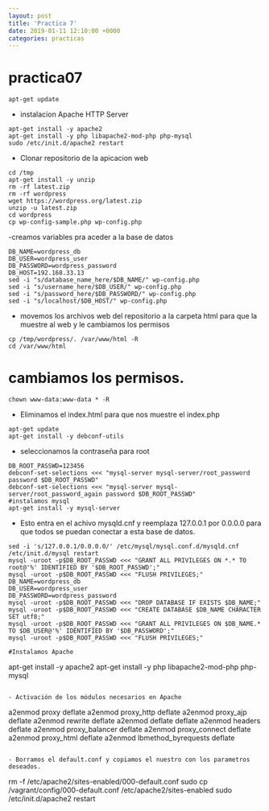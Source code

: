 ```yaml
---
layout: post
title: 'Practica 7'
date: 2019-01-11 12:10:00 +0000
categories: practicas
---
```

# practica07

```
apt-get update
```

- instalacion Apache HTTP Server

```
apt-get install -y apache2
apt-get install -y php libapache2-mod-php php-mysql
sudo /etc/init.d/apache2 restart
```

- Clonar repositorio de la apicacion web

```
cd /tmp
apt-get install -y unzip
rm -rf latest.zip
rm -rf wordpress
wget https://wordpress.org/latest.zip
unzip -u latest.zip
cd wordpress
cp wp-config-sample.php wp-config.php
```

-creamos variables pra aceder a la base de datos

```
DB_NAME=wordpress_db
DB_USER=wordpress_user
DB_PASSWORD=wordpress_password
DB_HOST=192.168.33.13
sed -i "s/database_name_here/$DB_NAME/" wp-config.php
sed -i "s/username_here/$DB_USER/" wp-config.php
sed -i "s/password_here/$DB_PASSWORD/" wp-config.php
sed -i "s/localhost/$DB_HOST/" wp-config.php
```

- movemos los archivos web del repositorio a la carpeta html para que la muestre al web y le cambiamos los permisos

```
cp /tmp/wordpress/. /var/www/html -R
cd /var/www/html
```

# cambiamos los permisos.

```
chown www-data:www-data * -R
```

- Eliminamos el index.html para que nos muestre el index.php

```
apt-get update
apt-get install -y debconf-utils
```

- seleccionamos la contraseña para root

```
DB_ROOT_PASSWD=123456
debconf-set-selections <<< "mysql-server mysql-server/root_password password $DB_ROOT_PASSWD"
debconf-set-selections <<< "mysql-server mysql-server/root_password_again password $DB_ROOT_PASSWD"
#instalamos mysql
apt-get install -y mysql-server
```

- Esto entra en el achivo mysqld.cnf y reemplaza 127.0.0.1 por 0.0.0.0 para que todos se puedan conectar a esta base de datos.

```
sed -i 's/127.0.0.1/0.0.0.0/' /etc/mysql/mysql.conf.d/mysqld.cnf
/etc/init.d/mysql restart
mysql -uroot -p$DB_ROOT_PASSWD <<< "GRANT ALL PRIVILEGES ON *.* TO root@'%' IDENTIFIED BY '$DB_ROOT_PASSWD';"
mysql -uroot -p$DB_ROOT_PASSWD <<< "FLUSH PRIVILEGES;"
DB_NAME=wordpress_db
DB_USER=wordpress_user
DB_PASSWORD=wordpress_password
mysql -uroot -p$DB_ROOT_PASSWD <<< "DROP DATABASE IF EXISTS $DB_NAME;"
mysql -uroot -p$DB_ROOT_PASSWD <<< "CREATE DATABASE $DB_NAME CHARACTER SET utf8;"
mysql -uroot -p$DB_ROOT_PASSWD <<< "GRANT ALL PRIVILEGES ON $DB_NAME.* TO $DB_USER@'%' IDENTIFIED BY '$DB_PASSWORD';"
mysql -uroot -p$DB_ROOT_PASSWD <<< "FLUSH PRIVILEGES;" 

#Instalamos Apache

```
apt-get install -y apache2
apt-get install -y php libapache2-mod-php php-mysql
```

- Activación de los módulos necesarios en Apache

```
a2enmod proxy deflate
a2enmod proxy_http deflate
a2enmod proxy_ajp deflate
a2enmod rewrite deflate
a2enmod deflate deflate
a2enmod headers deflate
a2enmod proxy_balancer deflate
a2enmod proxy_connect deflate
a2enmod proxy_html deflate
a2enmod lbmethod_byrequests deflate
```

- Borramos el default.conf y copiamos el nuestro con los parametros deseados.

```
rm -f /etc/apache2/sites-enabled/000-default.conf
sudo cp /vagrant/config/000-default.conf /etc/apache2/sites-enabled 
sudo /etc/init.d/apache2 restart
```
